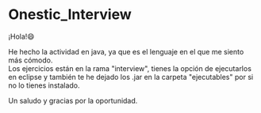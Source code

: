 # Onestic_Interview

¡Hola!😄

He hecho la actividad en java, ya que es el lenguaje en el que me siento más cómodo.  
Los ejercicios están en la rama "interview", tienes la opción de ejecutarlos en eclipse y 
también te he dejado los .jar en la carpeta "ejecutables" por si no lo tienes instalado.

Un saludo y gracias por la oportunidad.
